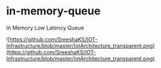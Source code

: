 # in-memory-queue
In Memory Low Latency Queue

![https://github.com/SreeshaKS/IOT-Infrastructure/blob/master/IotArchitecture_transparent.png](https://github.com/SreeshaKS/IOT-Infrastructure/blob/master/IotArchitecture_transparent.png)